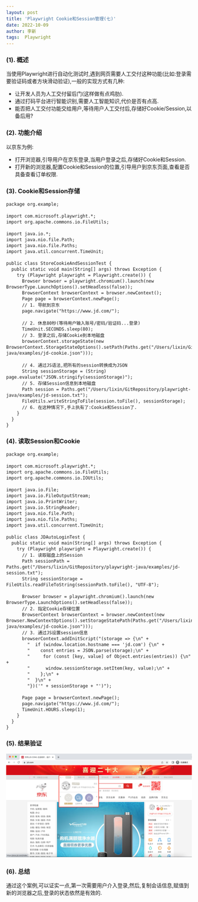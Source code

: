 ```yaml
---
layout: post
title: 'Playwright Cookie和Session管理(七)'
date: 2022-10-09
author: 李新
tags:  Playwright
---
```


### (1). 概述
当使用Playwright进行自动化测试时,遇到网页需要人工交付这种功能(比如:登录需要验证码或者方块滑动验证),一般的实现方式有几种: 
+ 让开发人员为人工交付留后门(这样做有点鸡肋).  
+ 通过打码平台进行智能识别,需要人工智能知识,代价是否有点高. 
+ 能否把人工交付功能交给用户,等待用户人工交付后,存储好Cookie/Session,以备后用?  

### (2). 功能介绍
以京东为例:
+ 打开浏览器,引导用户在京东登录,当用户登录之后,存储好Cookie和Session.
+ 打开新的浏览器,配置Cookie和Session的位置,引导用户到京东页面,查看是否具备查看订单权限.  

### (3). Cookie和Session存储
```
package org.example;

import com.microsoft.playwright.*;
import org.apache.commons.io.FileUtils;

import java.io.*;
import java.nio.file.Path;
import java.nio.file.Paths;
import java.util.concurrent.TimeUnit;

public class StoreCookieAndSessionTest {
  public static void main(String[] args) throws Exception {
    try (Playwright playwright = Playwright.create()) {
      Browser browser = playwright.chromium().launch(new BrowserType.LaunchOptions().setHeadless(false));
      BrowserContext browserContext = browser.newContext();
      Page page = browserContext.newPage();
      // 1. 导航到京东
      page.navigate("https://www.jd.com/");

      // 2. 休息80秒(等待用户输入账号/密码/验证码...登录)
      TimeUnit.SECONDS.sleep(80);
      // 3. 登录之后,存储Cookie到本地磁盘
      browserContext.storageState(new BrowserContext.StorageStateOptions().setPath(Paths.get("/Users/lixin/GitRepository/playwright-java/examples/jd-cookie.json")));

      // 4. 通过JS语法,把所有的session转换成为JSON
      String sessionStorage = (String) page.evaluate("JSON.stringify(sessionStorage)");
      // 5. 存储Session信息到本地磁盘
      Path session = Paths.get("/Users/lixin/GitRepository/playwright-java/examples/jd-session.txt");
      FileUtils.writeStringToFile(session.toFile(), sessionStorage);
      // 6. 在这种情况下,手上执有了:Cookie和Session了.
    }
  }
}
```
### (4). 读取Session和Cookie
```
package org.example;

import com.microsoft.playwright.*;
import org.apache.commons.io.FileUtils;
import org.apache.commons.io.IOUtils;

import java.io.File;
import java.io.FileOutputStream;
import java.io.PrintWriter;
import java.io.StringReader;
import java.nio.file.Path;
import java.nio.file.Paths;
import java.util.concurrent.TimeUnit;

public class JDAutoLoginTest {
  public static void main(String[] args) throws Exception {
    try (Playwright playwright = Playwright.create()) {
      // 1. 读取磁盘上的Session
      Path sessionPath = Paths.get("/Users/lixin/GitRepository/playwright-java/examples/jd-session.txt");
      String sessionStorage = FileUtils.readFileToString(sessionPath.toFile(), "UTF-8");

      Browser browser = playwright.chromium().launch(new BrowserType.LaunchOptions().setHeadless(false));
      // 2. 指定Cookie存储位置
      BrowserContext browserContext = browser.newContext(new Browser.NewContextOptions().setStorageStatePath(Paths.get("/Users/lixin/GitRepository/playwright-java/examples/jd-cookie.json")));
      // 3. 通过JS设置session信息
      browserContext.addInitScript("(storage => {\n" +
        "  if (window.location.hostname === 'jd.com') {\n" +
        "    const entries = JSON.parse(storage);\n" +
        "     for (const [key, value] of Object.entries(entries)) {\n" +
        "      window.sessionStorage.setItem(key, value);\n" +
        "    };\n" +
        "  }\n" +
        "})('" + sessionStorage + "')");

      Page page = browserContext.newPage();
      page.navigate("https://www.jd.com/");
      TimeUnit.HOURS.sleep(1);
    }
  }
}
```
### (5). 结果验证
!["京东自动登录功能"](/assets/playwright/imgs/playwright-cookie-session.png)
### (6). 总结
通过这个案例,可以证实一点,第一次需要用户介入登录,然后,复制会话信息,赋值到新的浏览器之后,登录的状态依然是有效的.  